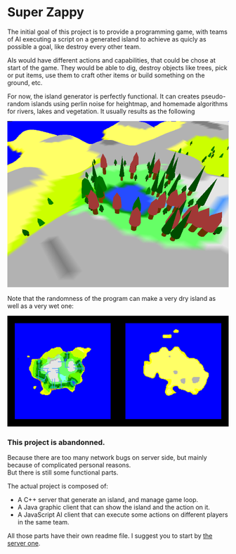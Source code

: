 # Super Zappy

The initial goal of this project is to provide a programming game, with teams of AI executing a script on a generated island to achieve as quicly as possible a goal, like destroy every other team.

AIs would have different actions and capabilities, that could be chose at start of the game. They would be able to dig, destroy objects like trees, pick or put items, use them to craft other items or build something on the ground, etc.

For now, the island generator is perfectly functional. It can creates pseudo-random islands using perlin noise for heightmap, and homemade algorithms for rivers, lakes and vegetation. It usually results as the following

![Screenshot](./screenshots/island.png?raw=true "Screenshot")

Note that the randomness of the program can make a very dry island as well as a very wet one:

![Wetness](./screenshots/wetness.png?raw=true "Wetness")

### This project is abandonned.

Because there are too many network bugs on server side, but mainly because of complicated personal reasons.  
But there is still some functional parts.

The actual project is composed of:

 - A C++ server that generate an island, and manage game loop.
 - A Java graphic client that can show the island and the action on it.
 - A JavaScript AI client that can execute some actions on different players in the same team.

All those parts have their own readme file. I suggest you to start by [the server one](server/README.md).
